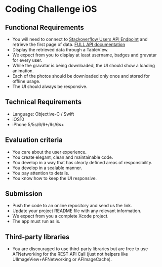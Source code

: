 # Coding Challenge iOS

## Functional Requirements

- You will need to connect to [Stackoverflow Users API Endpoint](https://api.stackexchange.com/2.2/users?site=stackoverflow) and retrieve the first page of data. [FULL API documentation](https://api.stackexchange.com/docs)
- Display the retrieved data through a TableView.
- We expect from you to display at least username, badges and gravatar for every user.
- While the gravatar is being downloaded, the UI should show a loading animation.
- Each of the photos should be downloaded only once and stored for offline usage.
- The UI should always be responsive.

## Technical Requirements

- Language: Objective-C / Swift
- iOS10
- iPhone 5/5s/6/6+/6s/6s+

## Evaluation criteria

- You care about the user experience.
- You create elegant, clean and maintainable code.
- You develop in a way that has clearly defined areas of responsibility.
- You develop in a scalable manner.
- You pay attention to details.
- You know how to keep the UI responsive.

## Submission

- Push the code to an online repository and send us the link.
- Update your project README file with any relevant information.
- We expect from you a complete Xcode project.
- The app must run as is.

## Third-party libraries

- You are discouraged to use third-party libraries but are free to use AFNetworking for the REST API Call (just not helpers like UIImageView+AFNetworking or AFImageCache).
